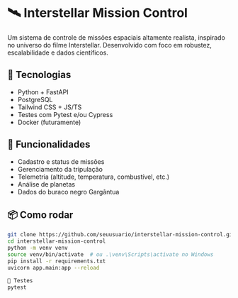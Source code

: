 # 🛰️ Interstellar Mission Control

Um sistema de controle de missões espaciais altamente realista, inspirado no universo do filme Interstellar. Desenvolvido com foco em robustez, escalabilidade e dados científicos.

## 🚀 Tecnologias

- Python + FastAPI
- PostgreSQL
- Tailwind CSS + JS/TS
- Testes com Pytest e/ou Cypress
- Docker (futuramente)

## 🧩 Funcionalidades

- Cadastro e status de missões
- Gerenciamento da tripulação
- Telemetria (altitude, temperatura, combustível, etc.)
- Análise de planetas
- Dados do buraco negro Gargântua

## 📦 Como rodar

```bash
git clone https://github.com/seuusuario/interstellar-mission-control.git
cd interstellar-mission-control
python -m venv venv
source venv/bin/activate  # ou .\venv\Scripts\activate no Windows
pip install -r requirements.txt
uvicorn app.main:app --reload

🧪 Testes
pytest